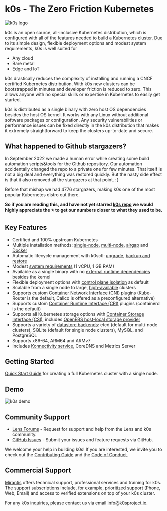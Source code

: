 # k0s - The Zero Friction Kubernetes

![k0s logo](img/k0s-logo-full-color-light.svg)

k0s is an open source, all-inclusive Kubernetes distribution, which is configured with all of the features needed to build a Kubernetes cluster. Due to its simple design, flexible deployment options and modest system requirements, k0s is well suited for

- Any cloud
- Bare metal
- Edge and IoT

k0s drastically reduces the complexity of installing and running a CNCF certified Kubernetes distribution. With k0s new clusters can be bootstrapped in minutes and developer friction is reduced to zero. This allows anyone with no special skills or expertise in Kubernetes to easily get started.

k0s is distributed as a single binary with zero host OS dependencies besides the host OS kernel. It works with any Linux without additional software packages or configuration. Any security vulnerabilities or performance issues can be fixed directly in the k0s distribution that makes it extremely straightforward to keep the clusters up-to-date and secure.

## What happened to Github stargazers?

In September 2022 we made a human error while creating some build automation scripts&tools for the Github repository. Our automation accidentally changed the repo to a private one for few minutes. That itself is not a big deal and everything was restored quickly. But the nasty side effect is that it also removed all the stargazers at that point. :(

Before that mishap we had 4776 stargazers, making k0s one of the most popular Kubernetes distro out there.

**So if you are reading this, and have not yet starred [k0s repo](https://github.com/k0sproject/k0s/) we would highly appreciate the :star: to get our numbers closer to what they used to be.**

## Key Features

- Certified and 100% upstream Kubernetes
- Multiple installation methods: [single-node](install.md), [multi-node](k0sctl-install.md), [airgap](airgap-install.md) and [Docker](k0s-in-docker.md)
- Automatic lifecycle management with k0sctl: [upgrade](upgrade.md), [backup and restore](backup.md)
- Modest [system requirements](system-requirements.md) (1 vCPU, 1 GB RAM)
- Available as a single binary with no [external runtime dependencies](external-runtime-deps.md) besides the kernel
- Flexible deployment options with [control plane isolation](networking.md#controller-worker-communication) as default
- Scalable from a single node to large, [high-available](high-availability.md) clusters
- Supports custom [Container Network Interface (CNI)](networking.md) plugins (Kube-Router is the default, Calico is offered as a preconfigured alternative)
- Supports custom [Container Runtime Interface (CRI)](runtime.md) plugins (containerd is the default)
- Supports all Kubernetes storage options with [Container Storage Interface (CSI)](storage.md), includes [OpenEBS host-local storage provider](storage.md#bundled-openebs-storage)
- Supports a variety of [datastore backends](configuration.md#specstorage): etcd (default for multi-node clusters), SQLite (default for single node clusters), MySQL, and PostgreSQL
- Supports x86-64, ARM64 and ARMv7
- Includes [Konnectivity service](networking.md#controller-worker-communication), CoreDNS and Metrics Server

## Getting Started

[Quick Start Guide](install.md) for creating a full Kubernetes cluster with a single node.

## Demo

![k0s demo](img/k0s_demo.gif)

## Community Support

- [Lens Forums] - Request for support and help from the Lens and k0s community.
- [GitHub Issues] - Submit your issues and feature requests via GitHub.

We welcome your help in building k0s! If you are interested, we invite you to
check out the [Contributing Guide] and the [Code of Conduct].

[Lens Forums]: https://forums.k8slens.dev/
[GitHub Issues]: https://github.com/k0sproject/k0s/issues
[Contributing Guide]: https://docs.k0sproject.io/stable/contributors/overview/
[Code of Conduct]:https://docs.k0sproject.io/stable/contributors/CODE_OF_CONDUCT/

## Commercial Support

[Mirantis](https://www.mirantis.com/software/k0s/) offers technical support, professional services and training for k0s. The support subscriptions include, for example, prioritized support (Phone, Web, Email) and access to verified extensions on top of your k0s cluster.

For any k0s inquiries, please contact us via email [info@k0sproject.io](mailto:info@k0sproject.io).
